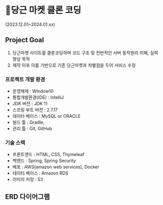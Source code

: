 🥕당근 마켓 클론 코딩 
=============
(2023.12.01~2024.01.xx)
## Project Goal
1. 당근마켓 사이트를 클론코딩하며 코드 구조 및 전반적인 서버 동작원리 이해, 실력향상 목적
2. 제작 이후 이를 기반으로 기존 당근마켓과 차별점을 두어 서비스 수정


### 프로젝트 개발 환경
* 운영체제 : Window10
* 통합개발환경(IDE) : IntelliJ
* JDK 버전 : JDK 11
* 스프링 부트 버전 : 2.7.17
* 데이터 베이스 : MySQL or ORACLE
* 빌드 툴 : Gradle,
* 관리 툴 : Git, GitHub

### 기술 스택
* 프론트엔드 : HTML, CSS, Thymeleaf
* 백엔드 : Spring,  Spring Security
* 배포 : AWS(amazon web services), Docker
* 데이터 베이스 : Amazon RDS
* 이미지 저장 : S3

## ERD 다이어그램
